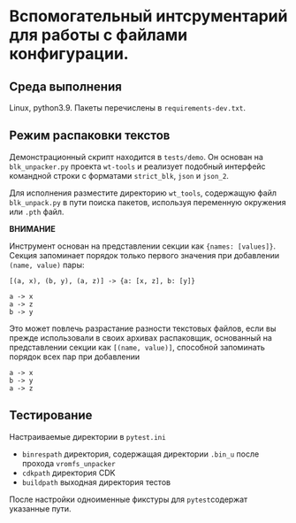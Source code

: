 Вспомогательный интсрументарий для работы с файлами конфигурации.
=================================================================

Среда выполнения
----------------

Linux, python3.9. Пакеты перечислены в `requirements-dev.txt`.

Режим распаковки текстов
------------------------

Демонстрационный скрипт находится в `tests/demo`. Он основан на `blk_unpacker.py` проекта `wt-tools` и реализует 
подобный интерфейс командной строки с форматами `strict_blk`, `json` и `json_2`. 

Для исполнения разместите директорию `wt_tools`, содержащую файл `blk_unpack.py` в пути поиска пакетов, используя 
переменную окружения или `.pth` файл.

**ВНИМАНИЕ**

Инструмент основан на представлении секции как `{names: [values]}`. Секция запоминает порядок только первого 
значения при добавлении `(name, value)` пары:

```
[(a, x), (b, y), (a, z)] -> {a: [x, z], b: [y]}
```

```
a -> x
a -> z
b -> y
```

Это может повлечь разрастание разности текстовых файлов, если вы прежде использовали в своих архивах распаковщик, 
основанный на представлении секции как `[(name, value)]`, способной запоминать порядок всех пар при добавлении

```
a -> x
b -> y
a -> z
```

Тестирование
------------

Настраиваемые директории в `pytest.ini`

* `binrespath` директория, содержащая директории `.bin_u` после прохода `vromfs_unpacker`
* `cdkpath` директория CDK
* `buildpath` выходная директория тестов

После настройки одноименные фикстуры для `pytest`содержат указанные пути. 

